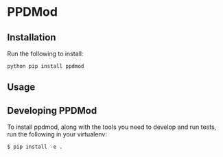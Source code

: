 # PPDMod
## Installation
Run the following to install:
```
python pip install ppdmod
```
## Usage
## Developing PPDMod
To install ppdmod, along with the tools you need to develop and run tests,
run the following in your virtualenv:

```
$ pip install -e .
```
